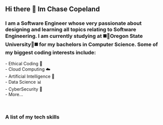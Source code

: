 ## Hi there 👋 Im Chase Copeland 

<h3> I am a Software Engineer whose very passionate about designing and learning all topics relating to Software Engineering. I am currently studying at ◼️🔶Oregon State University🔶◼️ for my bachelors in Computer Science. Some of my biggest coding interests include: </h3>
<p>
  <div>- Ethical Coding 🤲</div>
  <div>- Cloud Computing ☁️</div>
  <div>- Artificial Intelligence 🤖</div>
  <div>- Data Science 📊</div>
  <div>- CyberSecurity 🔐</div>
  <div>- More...</div>
</p>

<br>

<h3>A list of my tech skills</h3>


<!--
**chasec22/chasec22** is a ✨ _special_ ✨ repository because its `README.md` (this file) appears on your GitHub profile.

Here are some ideas to get you started:

- 🔭 I’m currently working on ...
- 🌱 I’m currently learning ...
- 👯 I’m looking to collaborate on ...
- 🤔 I’m looking for help with ...
- 💬 Ask me about ...
- 📫 How to reach me: ...
- 😄 Pronouns: ...
- ⚡ Fun fact: ...
-->
